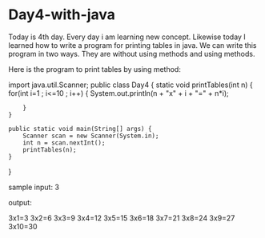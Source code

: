 # Day4-with-java

Today is 4th day. Every day i am learning new concept. Likewise today I learned how to write a program for printing tables in java. We can write this program in two ways. They are 
 without using methods and using methods.

 Here is the program to print tables by using method:
 
import java.util.Scanner;
public class Day4 {
    static void printTables(int n)
    {
        for(int i=1 ; i<=10 ; i++) {
            System.out.println(n + "x" + i + "=" + n*i);
            
        }
    }
    
    public static void main(String[] args) {
        Scanner scan = new Scanner(System.in);
        int n = scan.nextInt();
        printTables(n);
    }
}

sample input: 3

output: 

3x1=3
3x2=6
3x3=9
3x4=12
3x5=15
3x6=18
3x7=21
3x8=24
3x9=27
3x10=30


 
